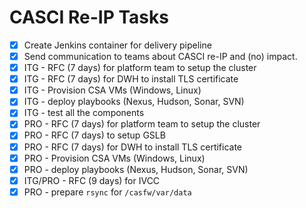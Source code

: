CASCI Re-IP Tasks
=================

* [X] Create Jenkins container for delivery pipeline
* [X] Send communication to teams about CASCI re-IP and (no) impact.
* [X] ITG - RFC (7 days) for platform team to setup the cluster
* [X] ITG - RFC (7 days) for DWH to install TLS certificate
* [X] ITG - Provision CSA VMs (Windows, Linux)
* [X] ITG - deploy playbooks (Nexus, Hudson, Sonar, SVN)
* [X] ITG - test all the components
* [X] PRO - RFC (7 days) for platform team to setup the cluster
* [X] PRO - RFC (7 days) to setup GSLB
* [X] PRO - RFC (7 days) for DWH to install TLS certificate
* [X] PRO - Provision CSA VMs (Windows, Linux)
* [X] PRO - deploy playbooks (Nexus, Hudson, Sonar, SVN)
* [X] ITG/PRO - RFC (9 days) for IVCC
* [X] PRO - prepare `rsync` for `/casfw/var/data`
